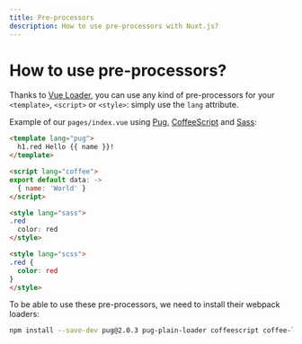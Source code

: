 ```yaml
---
title: Pre-processors
description: How to use pre-processors with Nuxt.js?
---
```


# How to use pre-processors?

Thanks to [Vue Loader](http://vue-loader.vuejs.org/en/configurations/pre-processors.html), you can use any kind of pre-processors for your `<template>`, `<script>` or `<style>`: simply use the `lang` attribute.

Example of our `pages/index.vue` using [Pug](https://github.com/pugjs/pug), [CoffeeScript](http://coffeescript.org) and [Sass](http://sass-lang.com/):

```html
<template lang="pug">
  h1.red Hello {{ name }}!
</template>

<script lang="coffee">
export default data: ->
  { name: 'World' }
</script>

<style lang="sass">
.red
  color: red
</style>

<style lang="scss">
.red {
  color: red
}
</style>
```

To be able to use these pre-processors, we need to install their webpack loaders:

```bash
npm install --save-dev pug@2.0.3 pug-plain-loader coffeescript coffee-loader node-sass sass-loader
```
